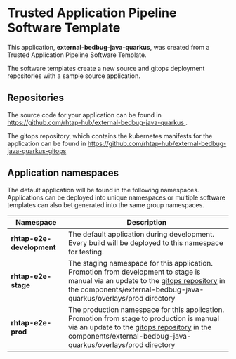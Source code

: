 # Trusted Application Pipeline Software Template

This application, **external-bedbug-java-quarkus**, was created from a Trusted Application Pipeline Software Template.

The software templates create a new source and gitops deployment repositories with a sample source application. 

## Repositories

The source code for your application can be found in [https://github.com/rhtap-hub/external-bedbug-java-quarkus ](https://github.com/rhtap-hub/external-bedbug-java-quarkus ).
 
The gitops repository, which contains the kubernetes manifests for the application can be found in 
[https://github.com/rhtap-hub/external-bedbug-java-quarkus-gitops ](https://github.com/rhtap-hub/external-bedbug-java-quarkus-gitops ) 

## Application namespaces 

The default application will be found in the following namespaces. Applications can be deployed into unique namespaces or multiple software templates can also bet generated into the same group namespaces.  

|  Namespace   |  Description   |  
| -------- | -------- |   
| **rhtap-e2e-development** | The default application during development. Every build will be deployed to this namespace for testing. | 
| **rhtap-e2e-stage** | The staging namespace for this application. Promotion from development to stage is manual via an update to the [gitops repository](https://github.com/rhtap-hub/external-bedbug-java-quarkus-gitops ) in the components/external-bedbug-java-quarkus/overlays/prod directory |  
| **rhtap-e2e-prod** | The production namespace for this application. Promotion from stage to production is manual via an update to the [gitops repository](https://github.com/rhtap-hub/external-bedbug-java-quarkus-gitops ) in the components/external-bedbug-java-quarkus/overlays/prod directory | 